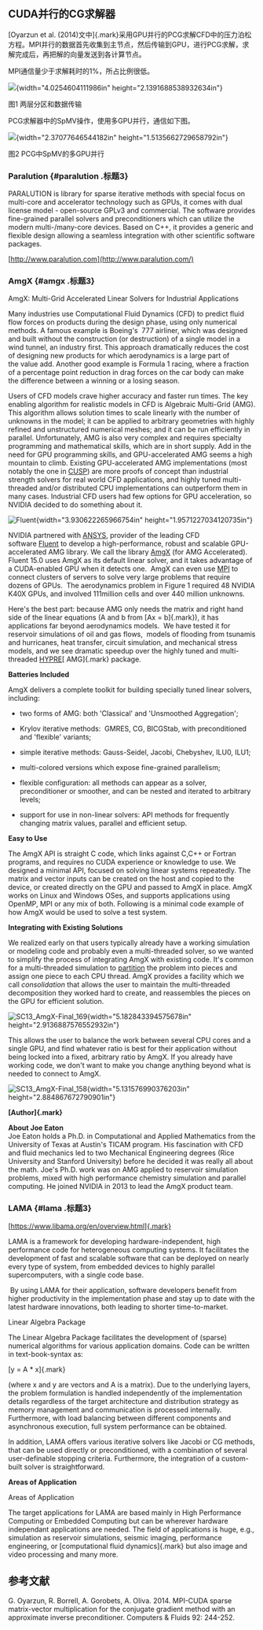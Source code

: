## CUDA并行的CG求解器

[Oyarzun et al.
(2014)文中]{.mark}采用GPU并行的PCG求解CFD中的压力泊松方程。MPI并行的数据首先收集到主节点，然后传输到GPU，进行PCG求解，求解完成后，再把解的向量发送到各计算节点。

MPI通信量少于求解耗时的1%，所占比例很低。

![](./media/image1.emf){width="4.0254604111986in"
height="2.1391688538932634in"}

图1 两层分区和数据传输

PCG求解器中的SpMV操作，使用多GPU并行，通信如下图。

![](./media/image2.emf){width="2.37077646544182in"
height="1.5135662729658792in"}

图2 PCG中SpMV的多GPU并行

### Paralution {#paralution .标题3}

PARALUTION is library for sparse iterative methods with special focus on
multi-core and accelerator technology such as GPUs, it comes with dual
license model - open-source GPLv3 and commercial. The software provides
fine-grained parallel solvers and preconditioners which can utilize the
modern multi-/many-core devices. Based on C++, it provides a generic and
flexible design allowing a seamless integration with other scientific
software packages.

[http://www.paralution.com](http://www.paralution.com/)

### AmgX {#amgx .标题3}

AmgX: Multi-Grid Accelerated Linear Solvers for Industrial Applications

Many industries use Computational Fluid Dynamics (CFD) to predict fluid
flow forces on products during the design phase, using only numerical
methods. A famous example is Boeing's  777 airliner, which was designed
and built without the construction (or destruction) of a single model in
a wind tunnel, an industry first. This approach dramatically reduces the
cost of designing new products for which aerodynamics is a large part of
the value add. Another good example is Formula 1 racing,
where a fraction of a percentage point reduction in drag forces on the
car body can make the difference between a winning or a losing season.

Users of CFD models crave higher accuracy and faster run times. The key
enabling algorithm for realistic models in CFD is Algebraic Multi-Grid
(AMG). This algorithm allows solution times to scale linearly with the
number of unknowns in the model; it can be applied to arbitrary
geometries with highly refined and unstructured numerical meshes; and it
can be run efficiently in parallel. Unfortunately, AMG is also very
complex and requires specialty programming and mathematical skills,
which are in short supply. Add in the need for GPU programming skills,
and GPU-accelerated AMG seems a high mountain to climb. Existing
GPU-accelerated AMG implementations (most notably the one
in [CUSP](https://developer.nvidia.com/cusp)) are more proofs of concept
than industrial strength solvers for real world CFD applications, and
highly tuned multi-threaded and/or distributed CPU implementations can
outperform them in many cases. Industrial CFD users had few options for
GPU acceleration, so NVIDIA decided to do something about it.

![Fluent](./media/image3.png){width="3.930622265966754in"
height="1.9571227034120735in"}

NVIDIA partnered with [ANSYS](http://www.ansys.com/), provider of the
leading CFD
software [Fluent](http://www.ansys.com/Products/Fluids/ANSYS-Fluent) to
develop a high-performance, robust and scalable GPU-accelerated AMG
library. We call the
library [AmgX](https://developer.nvidia.com/amgx) (for AMG Accelerated).
Fluent 15.0 uses AmgX as its default linear solver, and it takes
advantage of a CUDA-enabled GPU when it detects one.  AmgX can even
use [MPI](https://devblogs.nvidia.com/parallelforall/introduction-cuda-aware-mpi/) to
connect clusters of servers to solve very large problems that require
dozens of GPUs.  The aerodynamics problem in Figure 1 required 48 NVIDIA
K40X GPUs, and involved 111million cells and over 440 million unknowns.

Here's the best part: because AMG only needs the matrix and right hand
side of the linear equations (A and b from [Ax = b]{.mark}), it has
applications far beyond aerodynamics models.  We have tested it for
reservoir simulations of oil and gas flows,  models of flooding from
tsunamis and hurricanes, heat transfer, circuit simulation, and
mechanical stress models, and we see dramatic speedup over the highly
tuned and
multi-threaded [HYPRE](http://acts.nersc.gov/hypre/)[ AMG]{.mark}
package.

**Batteries Included**

AmgX delivers a complete toolkit for building specially tuned linear
solvers, including:

-   two forms of AMG: both 'Classical' and 'Unsmoothed Aggregation';

-   Krylov iterative methods:  GMRES, CG, BICGStab, with preconditioned
    and 'flexible' variants;

-   simple iterative methods: Gauss-Seidel, Jacobi, Chebyshev, ILU0,
    ILU1;

-   multi-colored versions which expose fine-grained parallelism;

-   flexible configuration: all methods can appear as a solver,
    preconditioner or smoother, and can be nested and iterated to
    arbitrary levels;

-   support for use in non-linear solvers: API methods for frequently
    changing matrix values, parallel and efficient setup.

**Easy to Use**

The AmgX API is straight C code, which links against C,C++ or Fortran
programs, and requires no CUDA experience or knowledge to use. We
designed a minimal API, focused on solving linear systems repeatedly.
The matrix and vector inputs can be created on the host and copied to
the device, or created directly on the GPU and passed to AmgX in place.
AmgX works on Linux and Windows OSes, and supports applications using
OpenMP, MPI or any mix of both. Following is a minimal code example of
how AmgX would be used to solve a test system.

**Integrating with Existing Solutions**

We realized early on that users typically already have a working
simulation or modeling code and probably even a multi-threaded solver,
so we wanted to simplify the process of integrating AmgX with existing
code. It's common for a multi-threaded simulation
to [partition](https://developer.nvidia.com/discover/cluster-analysis) the
problem into pieces and assign one piece to each CPU thread. AmgX
provides a facility which we call *consolidation* that allows the user
to maintain the multi-threaded decomposition they worked hard to create,
and reassembles the pieces on the GPU for efficient solution.

![SC13_AmgX-Final_169](./media/image4.png){width="5.182843394575678in"
height="2.9136887576552932in"}

This allows the user to balance the work between several CPU cores and a
single GPU, and find whatever ratio is best for their application
without being locked into a fixed, arbitrary ratio by AmgX. If you
already have working code, we don't want to make you change anything
beyond what is needed to connect to AmgX.

![SC13_AmgX-Final_158](./media/image5.png){width="5.131576990376203in"
height="2.884867672790901in"}

**[Author]{.mark}**

**About Joe Eaton** \
Joe Eaton holds a Ph.D. in Computational and Applied Mathematics from
the University of Texas at Austin\'s TICAM program. His fascination with
CFD and fluid mechanics led to two Mechanical Engineering degrees (Rice
University and Stanford University) before he decided it was really all
about the math. Joe\'s Ph.D. work was on AMG applied to reservoir
simulation problems, mixed with high performance chemistry simulation
and parallel computing. He joined NVIDIA in 2013 to lead the AmgX
product team.

### LAMA {#lama .标题3}

[https://www.libama.org/en/overview.html]{.mark}

LAMA is a framework for developing hardware-independent, high
performance code for heterogeneous computing systems. It facilitates the
development of fast and scalable software that can be deployed on nearly
every type of system, from embedded devices to highly parallel
supercomputers, with a single code base.

 By using LAMA for their application, software developers benefit from
higher productivity in the implementation phase and stay up to date with
the latest hardware innovations, both leading to shorter time-to-market.

Linear Algebra Package

The Linear Algebra Package facilitates the development of (sparse)
numerical algorithms for various application domains. Code can be
written in text-book-syntax as:

[y = A \* x]{.mark}

(where x and y are vectors and A is a matrix). Due to the underlying
layers, the problem formulation is handled independently of the
implementation details regardless of the target architecture and
distribution strategy as memory management and communication is
processed internally. Furthermore, with load balancing between different
components and asynchronous execution, full system performance can be
obtained.

In addition, LAMA offers various iterative solvers like Jacobi or CG
methods, that can be used directly or preconditioned, with a combination
of several user-definable stopping criteria. Furthermore, the
integration of a custom-built solver is straightforward.

**Areas of Application**

Areas of Application

The target applications for LAMA are based mainly in High Performance
Computing or Embedded Computing but can be wherever hardware independant
applications are needed. The field of applications is huge, e.g.,
simulation as reservoir simulations, seismic imaging, performance
engineering, or [computational fluid dynamics]{.mark} but also image and
video processing and many more.

## 参考文献

G. Oyarzun, R. Borrell, A. Gorobets, A. Oliva. 2014. MPI-CUDA sparse
matrix-vector multiplication for the conjugate gradient method with an
approximate inverse preconditioner. Computers & Fluids 92: 244-252.
